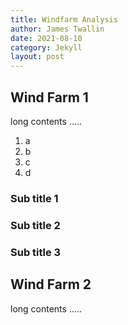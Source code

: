 ```yaml
---
title: Windfarm Analysis
author: James Twallin
date: 2021-08-10
category: Jekyll
layout: post
---
```


Wind Farm 1
-------------

long contents .....

1. a
2. b
3. c
4. d

### Sub title 1

### Sub title 2

### Sub title 3

Wind Farm 2
-------------

long contents .....



[1]: hhttps://github.com/JamesTwallin/BM_analysis

